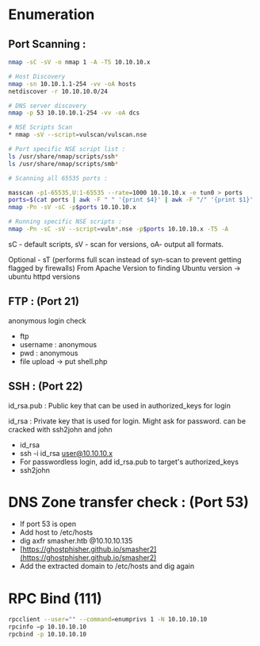 # Enumeration


## Port Scanning :



```bash
nmap -sC -sV -o nmap 1 -A -T5 10.10.10.x

# Host Discovery
nmap -sn 10.10.1.1-254 -vv -oA hosts
netdiscover -r 10.10.10.0/24

# DNS server discovery
nmap -p 53 10.10.10.1-254 -vv -oA dcs

# NSE Scripts Scan
* nmap -sV --script=vulscan/vulscan.nse

# Port specific NSE script list :
ls /usr/share/nmap/scripts/ssh*
ls /usr/share/nmap/scripts/smb*

# Scanning all 65535 ports :

masscan -p1-65535,U:1-65535 --rate=1000 10.10.10.x -e tun0 > ports
ports=$(cat ports | awk -F " " '{print $4}' | awk -F "/" '{print $1}' | 
nmap -Pn -sV -sC -p$ports 10.10.10.x

# Running specific NSE scripts :
nmap -Pn -sC -sV --script=vuln*.nse -p$ports 10.10.10.x -T5 -A
```
sC - default scripts, sV - scan for versions, oA- output all formats. 

Optional - sT (performs full scan instead of syn-scan to prevent getting flagged by firewalls)
From Apache Version to finding Ubuntu version -> ubuntu httpd versions

## FTP : (Port 21)

anonymous login check
- ftp <ip address>
- username : anonymous
- pwd : anonymous
- file upload -> put shell.php


## SSH : (Port 22)



id_rsa.pub : Public key that can be used in authorized_keys for login

id_rsa : Private key that is used for login. Might ask for password. can be cracked with
ssh2john and john

- id_rsa
- ssh -i id_rsa user@10.10.10.x
- For passwordless login, add id_rsa.pub to target's authorized_keys
- ssh2john

# DNS Zone transfer check : (Port 53)


- If port 53 is open
- Add host to /etc/hosts
- dig axfr smasher.htb @10.10.10.135
- [https://ghostphisher.github.io/smasher2](https://ghostphisher.github.io/smasher2)
- Add the extracted domain to /etc/hosts and dig again


# RPC Bind (111)

 ```bash
rpcclient --user="" --command=enumprivs 1 -N 10.10.10.10
rpcinfo –p 10.10.10.10
rpcbind -p 10.10.10.10
```
